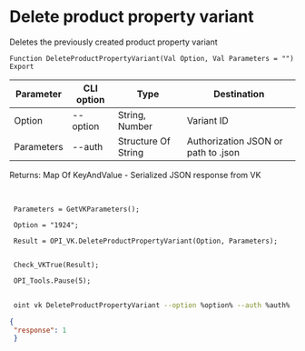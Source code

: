 ﻿---
sidebar_position: 7
---

# Delete product property variant
 Deletes the previously created product property variant



`Function DeleteProductPropertyVariant(Val Option, Val Parameters = "") Export`

 | Parameter | CLI option | Type | Destination |
 |-|-|-|-|
 | Option | --option | String, Number | Variant ID |
 | Parameters | --auth | Structure Of String | Authorization JSON or path to .json |

 
 Returns: Map Of KeyAndValue - Serialized JSON response from VK

<br/>




```bsl title="Code example"
 Parameters = GetVKParameters();
 
 Option = "1924";
 
 Result = OPI_VK.DeleteProductPropertyVariant(Option, Parameters);
 
 
 Check_VKTrue(Result);
 
 OPI_Tools.Pause(5);
```
	


```sh title="CLI command example"
 
 oint vk DeleteProductPropertyVariant --option %option% --auth %auth%

```

```json title="Result"
{
 "response": 1
 }
```
